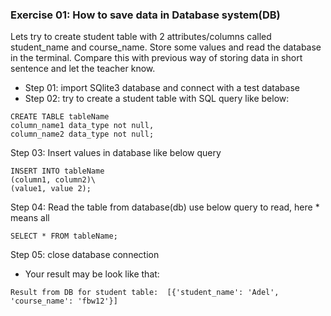 ### Exercise 01: How to save data in Database system(DB)

Lets try to create student table with 2 attributes/columns called student_name and course_name. Store some values and read the database in the terminal. Compare this with previous way of storing data in short sentence and let the teacher know.

- Step 01: import SQlite3 database and connect with a test database
- Step 02: try to create a student table with SQL query like below:

```
CREATE TABLE tableName
column_name1 data_type not null,
column_name2 data_type not null;

```

Step 03: Insert values in database like below query

```
INSERT INTO tableName
(column1, column2)\
(value1, value 2);
```

Step 04: Read the table from database(db)
use below query to read, here \* means all

```
SELECT * FROM tableName;
```

Step 05: close database connection

- Your result may be look like that:

```
Result from DB for student table:  [{'student_name': 'Adel', 'course_name': 'fbw12'}]
```
